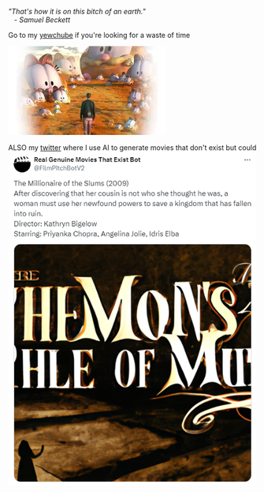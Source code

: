 *"That's how it is on this bitch of an earth."* \
&nbsp;&nbsp;&nbsp;*- Samuel Beckett*


Go to my [yewchube](https://www.youtube.com/channel/UCy0QHCtbtu9138HT0mwaXPA) if you're looking for a waste of time

[![Watch the video](./img/yewchube.webp)](https://www.youtube.com/channel/UCy0QHCtbtu9138HT0mwaXPA)

ALSO my [twitter](https://twitter.com/FilmPitchBotV2) where I use AI to generate movies that don't exist but could
[![Twitter](./img/twitter.png)](https://twitter.com/FilmPitchBotV2)
